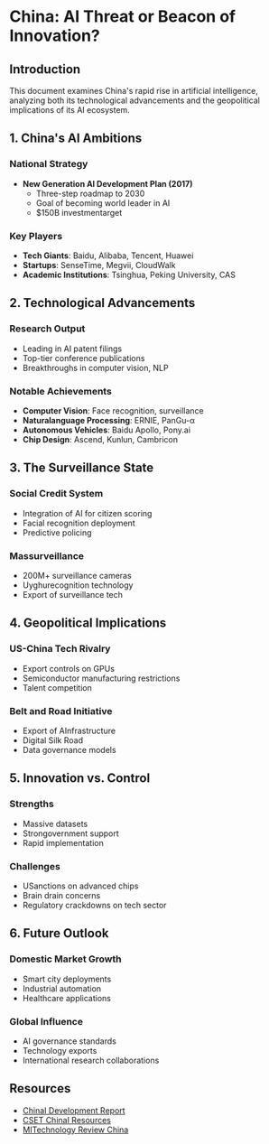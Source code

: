 # China: AI Threat or Beacon of Innovation?

## Introduction
This document examines China's rapid rise in artificial intelligence, analyzing both its technological advancements and the geopolitical implications of its AI ecosystem.

## 1. China's AI Ambitions

### National Strategy
- **New Generation AI Development Plan (2017)**
  - Three-step roadmap to 2030
  - Goal of becoming world leader in AI
  - $150B investmentarget

### Key Players
- **Tech Giants**: Baidu, Alibaba, Tencent, Huawei
- **Startups**: SenseTime, Megvii, CloudWalk
- **Academic Institutions**: Tsinghua, Peking University, CAS

## 2. Technological Advancements

### Research Output
- Leading in AI patent filings
- Top-tier conference publications
- Breakthroughs in computer vision, NLP

### Notable Achievements
- **Computer Vision**: Face recognition, surveillance
- **Naturalanguage Processing**: ERNIE, PanGu-α
- **Autonomous Vehicles**: Baidu Apollo, Pony.ai
- **Chip Design**: Ascend, Kunlun, Cambricon

## 3. The Surveillance State

### Social Credit System
- Integration of AI for citizen scoring
- Facial recognition deployment
- Predictive policing

### Massurveillance
- 200M+ surveillance cameras
- Uyghurecognition technology
- Export of surveillance tech

## 4. Geopolitical Implications

### US-China Tech Rivalry
- Export controls on GPUs
- Semiconductor manufacturing restrictions
- Talent competition

### Belt and Road Initiative
- Export of AInfrastructure
- Digital Silk Road
- Data governance models

## 5. Innovation vs. Control

### Strengths
- Massive datasets
- Strongovernment support
- Rapid implementation

### Challenges
- USanctions on advanced chips
- Brain drain concerns
- Regulatory crackdowns on tech sector

## 6. Future Outlook

### Domestic Market Growth
- Smart city deployments
- Industrial automation
- Healthcare applications

### Global Influence
- AI governance standards
- Technology exports
- International research collaborations

## Resources
- [ChinaI Development Report](https://www.chinafile.com/reporting-opinion/features/china-ai-development-report)
- [CSET ChinaI Resources](https://cset.georgetown.edu/research/china-ai-resources/)
- [MITechnology Review China](https://www.technologyreview.com/tag/china/)



